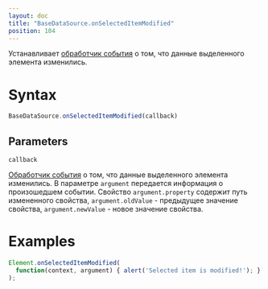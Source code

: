```yaml
---
layout: doc
title: "BaseDataSource.onSelectedItemModified"
position: 104
---
```


Устанавливает [обработчик события](../../../KeyConcepts/Script/) о том, что данные выделенного элемента изменились.

# Syntax

```js
BaseDataSource.onSelectedItemModified(callback)
```

## Parameters

`callback`

[Обработчик события](../../../KeyConcepts/Script/) о том, что данные выделенного элемента изменились.
В параметре `argument` передается информация о произошедшем событии. Свойство `argument.property`
содержит путь измененного свойства, `argument.oldValue` - предыдущее значение свойства,
`argument.newValue` - новое значение свойства.

# Examples

```js
Element.onSelectedItemModified(
  function(context, argument) { alert('Selected item is modified!'); }
);
```
